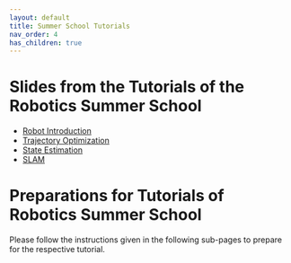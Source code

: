 ```yaml
---
layout: default
title: Summer School Tutorials
nav_order: 4
has_children: true
---
```


# Slides from the Tutorials of the Robotics Summer School

- [Robot Introduction](https://drive.google.com/file/d/1M0saKnG6akhlG7DR4GFbMSjkPg0pcYBZ/view?usp=sharing)
- [Trajectory Optimization](https://drive.google.com/file/d/1QRv2k9SKuOpqC8V6FnLyDQfcPofo-jpY/view?usp=sharing)
- [State Estimation](https://drive.google.com/file/d/1kBV5GIJ8BKe1T856Mwnagi_mp9AbqUle/view?usp=sharing)
- [SLAM](https://docs.google.com/presentation/d/11D1X3MY6VR8wBW-JjmiB09uwNbryShT9Ahid3iY3HFk/edit#slide=id.g5b5781704c_0_260)

# Preparations for Tutorials of Robotics Summer School

Please follow the instructions given in the following sub-pages to prepare for the respective tutorial.




